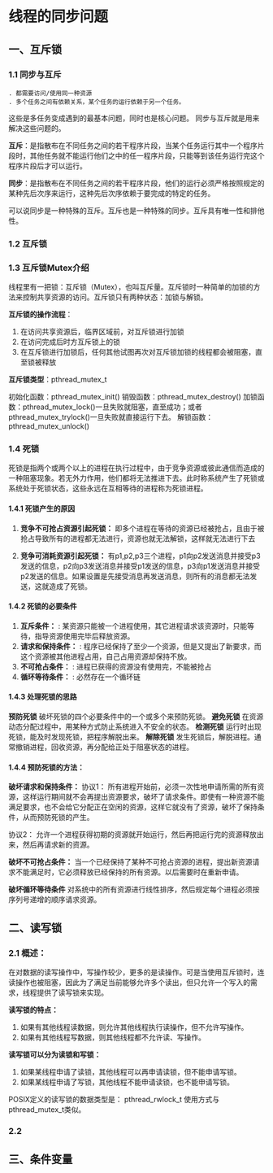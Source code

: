 # 线程的同步问题

## 一、互斥锁

### 1.1 同步与互斥

```
. 都需要访问/使用同一种资源
. 多个任务之间有依赖关系，某个任务的运行依赖于另一个任务。
```
这些是多任务变成遇到的最基本问题，同时也是核心问题。
同步与互斥就是用来解决这些问题的。


**互斥**：是指散布在不同任务之间的若干程序片段，当某个任务运行其中一个程序片段时，其他任务就不能运行他们之中的任一程序片段，只能等到该任务运行完这个程序片段后才可以运行。

**同步**：是指散布在不同任务之间的若干程序片段，他们的运行必须严格按照规定的某种先后次序来运行，这种先后次序依赖于要完成的特定的任务。

可以说同步是一种特殊的互斥。互斥也是一种特殊的同步。互斥具有唯一性和排他性。


### 1.2 互斥锁


### 1.3 互斥锁Mutex介绍

线程里有一把锁：互斥锁（Mutex），也叫互斥量。互斥锁时一种简单的加锁的方法来控制共享资源的访问。互斥锁只有两种状态：加锁与解锁。

**互斥锁的操作流程**：
1. 在访问共享资源后，临界区域前，对互斥锁进行加锁
2. 在访问完成后时方互斥锁上的锁
3. 在互斥锁进行加锁后，任何其他试图再次对互斥锁加锁的线程都会被阻塞，直至锁被释放

**互斥锁类型**：pthread_mutex_t

初始化函数：pthread_mutex_init()
销毁函数：pthread_mutex_destroy()
加锁函数：pthread_mutex_lock()一旦失败就阻塞，直至成功；或者 pthread_mutex_trylock()一旦失败就直接运行下去。
解锁函数：pthread_mutex_unlock()



### 1.4 死锁
死锁是指两个或两个以上的进程在执行过程中，由于竞争资源或彼此通信而造成的一种阻塞现象。若无外力作用，他们都将无法推进下去。此时称系统产生了死锁或系统处于死锁状态，这些永远在互相等待的进程称为死锁进程。

#### 1.4.1 死锁产生的原因
1. **竞争不可抢占资源引起死锁：**
即多个进程在等待的资源已经被抢占，且由于被抢占导致所有的进程都无法进行，资源也就无法解锁，这样就无法进行下去

2. **竞争可消耗资源引起死锁：**
有p1,p2,p3三个进程，p1向p2发送消息并接受p3发送的信息，p2向p3发送消息并接受p1发送的信息，p3向p1发送消息并接受p2发送的信息。如果设置是先接受消息再发送消息，则所有的消息都无法发送，这就造成了死锁。


#### 1.4.2 死锁的必要条件

1. **互斥条件：**
: 某资源只能被一个进程使用，其它进程请求该资源时，只能等待，指导资源使用完毕后释放资源。
2. **请求和保持条件：**
: 程序已经保持了至少一个资源，但是又提出了新要求，而这个资源被其他进程占用，自己占用资源却保持不放。
3. **不可抢占条件：**
: 进程已获得的资源没有使用完，不能被抢占
4. **循环等待条件：**
: 必然存在一个循环链


#### 1.4.3 处理死锁的思路
**预防死锁**
  破坏死锁的四个必要条件中的一个或多个来预防死锁。
**避免死锁**
  在资源动态分配过程中，用某种方式防止系统进入不安全的状态。
**检测死锁**
  运行时出现死锁，能及时发现死锁，把程序解脱出来。
**解除死锁**
  发生死锁后，解脱进程。通常撤销进程，回收资源，再分配给正处于阻塞状态的进程。


#### 1.4.4 预防死锁的方法：

**破坏请求和保持条件：**
协议1：
  所有进程开始前，必须一次性地申请所需的所有资源，这样运行期间就不会再提出资源要求，破坏了请求条件。即使有一种资源不能满足要求，也不会给它分配正在空闲的资源，这样它就没有了资源，破坏了保持条件，从而预防死锁的产生。
  
协议2：
  允许一个进程获得初期的资源就开始运行，然后再把运行完的资源释放出来，然后再请求新的资源。
  
**破坏不可抢占条件：**
  当一个已经保持了某种不可抢占资源的进程，提出新资源请求不能满足时，它必须释放已经保持的所有资源。以后需要时在重新申请。
  
**破坏循环等待条件**
  对系统中的所有资源进行线性排序，然后规定每个进程必须按序列号递增的顺序请求资源。




## 二、读写锁

### 2.1 概述：
  在对数据的读写操作中，写操作较少，更多的是读操作。可是当使用互斥锁时，连读操作也被阻塞，因此为了满足当前能够允许多个读出，但只允许一个写入的需求，线程提供了读写锁来实现。
  
**读写锁的特点：**
1. 如果有其他线程读数据，则允许其他线程执行读操作，但不允许写操作。
2. 如果有其他线程写数据，则其他线程都不允许读、写操作。

**读写锁可以分为读锁和写锁：**
1. 如果某线程申请了读锁，其他线程可以再申请读锁，但不能申请写锁。
2. 如果某线程申请了写锁，其他线程不能申请读锁，也不能申请写锁。

POSIX定义的读写锁的数据类型是： pthread_rwlock_t
使用方式与pthread_mutex_t类似。


### 2.2





## 三、条件变量


